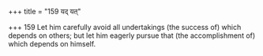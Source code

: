 +++
title = "159 यद् यत्"

+++
159	Let him carefully avoid all undertakings (the success of) which depends on others; but let him eagerly pursue that (the accomplishment of) which depends on himself.